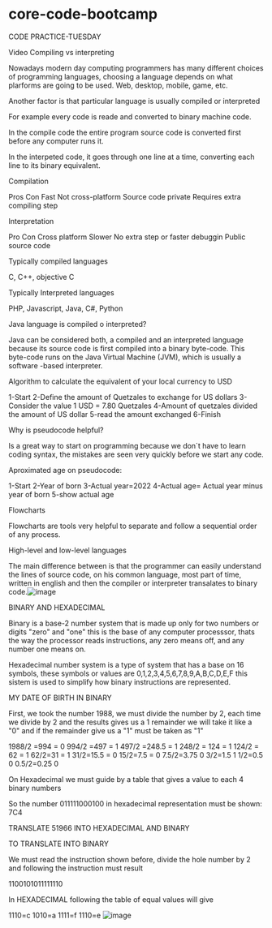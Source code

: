 # core-code-bootcamp

CODE PRACTICE-TUESDAY

Video Compiling vs interpreting

Nowadays modern day computing programmers has many different choices of programming languages, choosing a language depends on what plarforms are going to be used. Web, desktop, mobile, game, etc.

Another factor is that particular language is usually compiled or interpreted

For example every code is reade and converted to binary machine code.

In the compile code the entire program source code is converted first before any computer runs it.

In the interpeted code, it goes through one line at a time, converting each line to its binary equivalent.

Compilation

Pros	        Con
Fast	        Not cross-platform
Source code private	Requires extra compiling step

Interpretation

Pro	Con
Cross platform	Slower
No extra step or faster debuggin	Public source code

Typically compiled languages

C, C++, objective C

Typically Interpreted languages

PHP, Javascript, Java, C#, Python

Java language is compiled o interpreted?

Java can be considered both, a compiled and an interpreted language because its source code is first compiled into a binary byte-code. This byte-code runs on the Java Virtual Machine (JVM), which is usually a software -based interpreter.

Algorithm to calculate the equivalent of your local currency to USD

1-Start
2-Define the amount of Quetzales to exchange for US dollars 
3-Consider the value 1 USD = 7.80 Quetzales
4-Amount of quetzales divided the amount of US dollar
5-read the amount exchanged
6-Finish

Why is pseudocode helpful?

Is a great way to start on programming because we don´t have to learn coding syntax, the mistakes are seen very quickly before we start any code.

Aproximated age on pseudocode:

1-Start
2-Year of born
3-Actual year=2022
4-Actual age= Actual year minus year of born
5-show actual age

Flowcharts

Flowcharts are tools very helpful to separate and follow a sequential order of any process.

High-level and low-level languages

The main difference between is that the programmer can easily understand the lines of source code, on his common language, most part of time, written in english and then the compiler or interpreter transalates to binary code.![image](https://user-images.githubusercontent.com/73202651/149052007-e554a52a-7fe8-41fe-b447-a80e0e3b699f.png)

BINARY AND HEXADECIMAL


Binary is a base-2 number system that is made up only for two numbers or digits "zero" and "one" this is the base of any computer processsor, thats the way the processor reads instructions, any zero means off, and any number one means on.

Hexadecimal number system is a type of system that has a base on 16 symbols, these symbols or values are 0,1,2,3,4,5,6,7,8,9,A,B,C,D,E,F this sistem is used to simplify how binary instructions are represented.


MY DATE OF BIRTH IN BINARY

First, we took the number 1988, we must divide the number by 2, each time we divide by 2 and the results gives us a 1 remainder we will take it like a "0" and if the remainder give us a "1" must be taken as "1"

1988/2 =994 =     0
994/2   =497 =     1
497/2   =248.5 =  1
248/2  = 124 =     1
124/2 = 62 =        1
62/2=31 =            1
31/2=15.5 =         0
15/2=7.5 =           0
7.5/2=3.75           0
3/2=1.5                 1
1/2=0.5                 0
0.5/2=0.25           0

On Hexadecimal we must guide by a table that gives a value to each 4 binary numbers

 

So the number 011111000100 in hexadecimal representation must be shown: 7C4

TRANSLATE 51966 INTO HEXADECIMAL AND BINARY

TO TRANSLATE INTO BINARY

We must read the instruction shown before, divide the hole number by 2 and following the instruction must result

1100101011111110

In HEXADECIMAL following the table of equal values will give

1110=c
1010=a
1111=f
1110=e
![image](https://user-images.githubusercontent.com/73202651/149251638-9a027c38-924b-4487-9ad5-1a86ce74e968.png)
